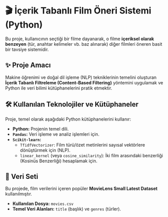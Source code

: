 # 🎬 İçerik Tabanlı Film Öneri Sistemi (Python)

Bu proje, kullanıcının seçtiği bir filme dayanarak, o filme **içeriksel olarak benzeyen** (tür, anahtar kelimeler vb. baz alınarak) diğer filmleri öneren basit bir tavsiye sistemidir.

## ✨ Proje Amacı

Makine öğrenimi ve doğal dil işleme (NLP) tekniklerinin temelini oluşturan **İçerik Tabanlı Filtreleme (Content-Based Filtering)** yöntemini uygulamak ve Python ile veri bilimi kütüphanelerini pratik etmektir.

## 🛠 Kullanılan Teknolojiler ve Kütüphaneler

Proje, temel olarak aşağıdaki Python kütüphanelerini kullanır:

* **Python:** Projenin temel dili.
* **`Pandas`:** Veri işleme ve analiz işlemleri için.
* **`Scikit-learn`:**
    * `TfidfVectorizer`: Film türü/özet metinlerini sayısal vektörlere dönüştürmek için (NLP).
    * `linear_kernel` (veya `cosine_similarity`): İki film arasındaki benzerliği (Kosinüs Benzerliği) hesaplamak için.

## 💾 Veri Seti

Bu projede, film verilerini içeren popüler **MovieLens Small Latest Dataset** kullanılmıştır.
* **Kullanılan Dosya:** `movies.csv`
* **Temel Veri Alanları:** `title` (başlık) ve `genres` (türler).
